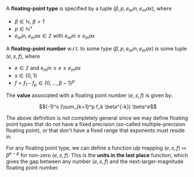 A **floating-point type** is specified by a tuple $(\beta, p, e_min, e_max)$, where

 - $\beta \in \mathbb{N}$, $\beta > 1$
 - $p \in \mathbb{N}^+$
 - $e_min, e_max \in \mathbb{Z}$ with $e_min \leq e_max$

A **floating-point number** w.r.t. to some type $(\beta, p, e_min, e_max)$ is some tuple $(e, s, f)$, where

 - $e \in \mathbb{Z}$ and $e_min \leq e \leq e_max$
 - $s \in \{0, 1\}$
 - $f = f_1 \cdots f_p \in \{0, \ldots, \beta - 1\}^p$

The **value** associated with a floating point number $(e, s, f)$ is given by:

$$(-1)^s (\sum_{k=1}^p f_k \beta^{-k}) \beta^e$$

The above definition is not completely general since we may define floating point types that do not have a fixed precision (so-called multiple-precision floating point), or that don't have a fixed range that exponents must reside in.

For any floating point type, we can define a function $ulp$ mapping $(e, s, f) \mapsto \beta^{e - p}$ for non-zero $(e, s, f)$. This is the **units in the last place** function, which gives the gap between any number $(e, s, f)$ and the next-larger-magnitude floating point number.
